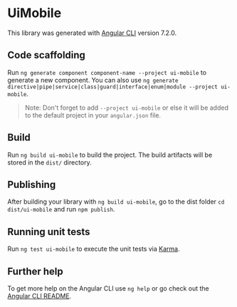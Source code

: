 # UiMobile

This library was generated with [Angular CLI](https://github.com/angular/angular-cli) version 7.2.0.

## Code scaffolding

Run `ng generate component component-name --project ui-mobile` to generate a new component. You can also use `ng generate directive|pipe|service|class|guard|interface|enum|module --project ui-mobile`.
> Note: Don't forget to add `--project ui-mobile` or else it will be added to the default project in your `angular.json` file. 

## Build

Run `ng build ui-mobile` to build the project. The build artifacts will be stored in the `dist/` directory.

## Publishing

After building your library with `ng build ui-mobile`, go to the dist folder `cd dist/ui-mobile` and run `npm publish`.

## Running unit tests

Run `ng test ui-mobile` to execute the unit tests via [Karma](https://karma-runner.github.io).

## Further help

To get more help on the Angular CLI use `ng help` or go check out the [Angular CLI README](https://github.com/angular/angular-cli/blob/master/README.md).
